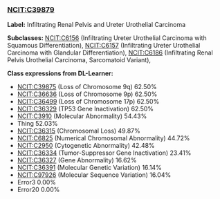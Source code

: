 
### [NCIT:C39879](http://purl.obolibrary.org/obo/NCIT_C39879)
**Label:** Infiltrating Renal Pelvis and Ureter Urothelial Carcinoma

**Subclasses:** [NCIT:C6156](http://purl.obolibrary.org/obo/NCIT_C6156) (Infiltrating Ureter Urothelial Carcinoma with Squamous Differentiation), [NCIT:C6157](http://purl.obolibrary.org/obo/NCIT_C6157) (Infiltrating Ureter Urothelial Carcinoma with Glandular Differentiation), [NCIT:C6186](http://purl.obolibrary.org/obo/NCIT_C6186) (Infiltrating Renal Pelvis Urothelial Carcinoma, Sarcomatoid Variant), 

**Class expressions from DL-Learner:**

- [NCIT:C39875](http://purl.obolibrary.org/obo/NCIT_C39875) (Loss of Chromosome 9q) 62.50%
- [NCIT:C36636](http://purl.obolibrary.org/obo/NCIT_C36636) (Loss of Chromosome 9p) 62.50%
- [NCIT:C36499](http://purl.obolibrary.org/obo/NCIT_C36499) (Loss of Chromosome 17p) 62.50%
- [NCIT:C36329](http://purl.obolibrary.org/obo/NCIT_C36329) (TP53 Gene Inactivation) 62.50%
- [NCIT:C3910](http://purl.obolibrary.org/obo/NCIT_C3910) (Molecular Abnormality) 54.43%
- Thing 52.03%
- [NCIT:C36315](http://purl.obolibrary.org/obo/NCIT_C36315) (Chromosomal Loss) 49.87%
- [NCIT:C6825](http://purl.obolibrary.org/obo/NCIT_C6825) (Numerical Chromosomal Abnormality) 44.72%
- [NCIT:C2950](http://purl.obolibrary.org/obo/NCIT_C2950) (Cytogenetic Abnormality) 42.48%
- [NCIT:C36334](http://purl.obolibrary.org/obo/NCIT_C36334) (Tumor-Suppressor Gene Inactivation) 23.41%
- [NCIT:C36327](http://purl.obolibrary.org/obo/NCIT_C36327) (Gene Abnormality) 16.62%
- [NCIT:C36391](http://purl.obolibrary.org/obo/NCIT_C36391) (Molecular Genetic Variation) 16.14%
- [NCIT:C97926](http://purl.obolibrary.org/obo/NCIT_C97926) (Molecular Sequence Variation) 16.04%
- Error3 0.00%
- Error20 0.00%


